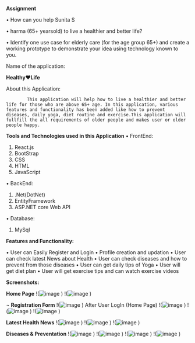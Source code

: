 **Assignment**

•	How can you help Sunita S

•	harma (65+ yearsold) to live a healthier and better life?

•	Identify one use case for elderly care (for the age group
65+) and create a working prototype to demonstrate
your idea using technology known to you.


Name of the application: 

  **Healthy❤️Life**

   About this Application:
   
            This application will help how to live a healthier and better life for those who are above 65+ age. In this application, various features and functionality has been added like how to prevent diseases, daily yoga, diet routine and exercise.This application will fullfill the all requirements of older people and makes user or older people happy.

**Tools and Technologies used in this Application**
•	FrontEnd:
1.	React.js
2.	BootStrap
3.	CSS
4.	HTML
5.	JavaScript
   
•	BackEnd:
1.	.Net(DotNet)
2.	EntityFramework
3.	ASP.NET core Web API
   
•	Database:
1.	MySql

   
**Features and Functionality:**

•	User can Easily Register and Login
•	Profile creation and updation
•	User can check latest News about Health
•	User can check diseases and how to prevent from those diseases
•	User can get daily tips of Yoga
•	User will get diet plan
•	User will get exercise tips and can watch exercise videos

**Screenshots:**

**Home Page**
!(![image](https://github.com/sidalchewar/HealthyLife/assets/117507571/0a37b2ac-c706-49e2-811d-89682443ccf7)
)
!(![image](https://github.com/sidalchewar/HealthyLife/assets/117507571/badac4f1-e873-4b56-a4fa-0cd05d928cb7)
)












  ¬ 
**Registration Form**
 !(![image](https://github.com/sidalchewar/HealthyLife/assets/117507571/eb40802e-47c6-4751-a85e-990cc2d6187b)
)
After User LogIn (Home Page)
 !(![image](https://github.com/sidalchewar/HealthyLife/assets/117507571/09f73353-326d-48b8-9fa9-0577b459628f)
)
!(![image](https://github.com/sidalchewar/HealthyLife/assets/117507571/1c7bf1ac-f3bd-4e1c-8dfe-ad4379e4413e)
)
!(![image](https://github.com/sidalchewar/HealthyLife/assets/117507571/9695f97f-0672-40ae-8ed6-482972f08b91)
)














 

**Latest Health News**
 !(![image](https://github.com/sidalchewar/HealthyLife/assets/117507571/e202cd36-599c-4231-b231-52d7bb61b617)
)
!(![image](https://github.com/sidalchewar/HealthyLife/assets/117507571/d40f0108-f58e-400a-9742-6c96590d3933)
)
!(![image](https://github.com/sidalchewar/HealthyLife/assets/117507571/5098ed6b-e425-4110-b600-32d847d04580)
)

 

 






**Diseases & Preventation**
!(![image](https://github.com/sidalchewar/HealthyLife/assets/117507571/9f66425f-9f6f-4bda-8df6-7628a54cb225)
)
!(![image](https://github.com/sidalchewar/HealthyLife/assets/117507571/f5d8358f-5a4a-421a-9c86-62c1c90d8b39)
)
!(![image](https://github.com/sidalchewar/HealthyLife/assets/117507571/72129363-81b7-47b2-b41c-3cdf1ebd8712)
)
!(![image](https://github.com/sidalchewar/HealthyLife/assets/117507571/60357852-cc1e-4411-804c-834fdbcd3c87)
)

 

 

